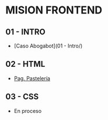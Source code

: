 # MISION FRONTEND #

## 01 - INTRO
- [Caso Abogabot](01 - Intro/)

## 02 - HTML
- [Pag. Pastelería](https://pasteleriadulce.netlify.app/)

## 03 - CSS
- En proceso
